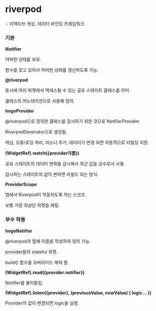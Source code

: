 # riverpod

<aside>
💡 리액티브 캐싱, 데이터 바인딩 프레임워크.

</aside>

### 기본

**Notifier**

어떠한 상태를 보유.

함수를 갖고 있어서 어떠한 상태를 갱신하도록 가능.

**@riverpod**

동시에 여러 위젯에서 액세스될 수 있는 공유 스테이트 클래스를 의미.

클래스의 어노테이션으로 사용해 정의.

**hogeProvider**

@riverpod으로 정의한 클래스를 감시하기 위한 것으로 NotifierProvider.

RiverpodGenerator으로 생성됨.

캐싱, 오류/로딩 처리, 리스너 추가, 데이터가 변경 되면 자동적으로 리빌딩 지원.

**(WidgetRef).watch({provider이름})**

공유 스테이트의 데이터 변화를 감시해서 최근 값을 상수로서 사용.

감시하는 스테이트의 값이 변하면 리빌드 되는 방식.

**ProviderScope**

앱에서 Riverpod이 작동하도록 하는 스코프.

보통 가장 최상단 위젯을 래핑.

### 부수 작용

**hogeNotifier**

@riverpod과 함께 이름을 작성하여 정의 가능.

provider들의 stateful 위젯.

build() 함수를 오버라이드 해야 함.

**(WidgetRef).read({provider.notifier})**

Notifier를 불러들임.

**(WidgetRef).listen({provider}, (previousValue, newValue) { logic… })**

Provider의 값이 변경되면 logic을 실행.